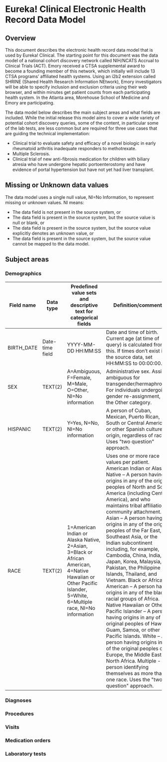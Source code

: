# Eureka! Clinical Electronic Health Record Data Model
## Overview
This document describes the electronic health record data model that is used by Eureka! Clinical. The starting point for this document was the data model of a national cohort discovery network called NIH/NCATS Accrual to Clinical Trials (ACT). Emory received a CTSA supplemental award to become a founding member of this network, which initially will include 13 CTSA programs’ affiliated health systems. Using an i2b2 extension called SHRINE (Shared Health Research Information NEtwork), Emory investigators will be able to specify inclusion and exclusion criteria using their web browser, and within minutes get patient counts from each participating health system. In the Atlanta area, Morehouse School of Medicine and Emory are participating.

The data model below describes the main subject areas and what fields are included. While the initial release this model aims to cover a wide variety of potential cohort discovery queries, some of the content, in particular some of the lab tests, are less common but are required for three use cases that are guiding the technical implementation:
* Clinical trial to evaluate safety and efficacy of a novel biologic in early rheumatoid arthritis inadequate responders to methotrexate. 
* Multiple Sclerosis.
* Clinical trial of new anti-fibrosis medication for children with biliary atresia who have undergone hepatic portoenterostomy and have evidence of portal hypertension but have not yet had liver transplant.

## Missing or Unknown data values
The data model uses a single null value, NI=No Information, to represent missing or unknown values. NI means: 
* The data field is not present in the source system, or
* The data field is present in the source system, but the source value is null or blank, or
* The data field is present in the source system, but the source value explicitly denotes an unknown value, or
* The data field is present in the source system, but the source value cannot be mapped to the data model.

## Subject areas
### Demographics
| Field name | Data type | Predefined value sets and descriptive text for categorical fields | Definition/comments |
|------------|-----------|-------------------------------------------------------------------|---------------------|
| BIRTH_DATE | Date-time field | YYYY-MM-DD HH:MM:SS | Date and time of birth. Current age (at time of query) is calculated from this. If times don’t exist in the source data, set HH:MM:SS to 00:00:00. |
| SEX | TEXT(2) | A=Ambiguous, F=Female, M=Male, O=Other, NI=No information | Administrative sex. Assign ambiguous for transgender/hermaphrodite. For individuals undergoing gender re-assignment, use the Other category. |
| HISPANIC | TEXT(2) | Y=Yes, N=No, NI=No information | A person of Cuban, Mexican, Puerto Rican, South or Central American, or other Spanish culture or origin, regardless of race. Uses "two question" approach. |
| RACE | TEXT(2) | 1=American Indian or Alaska Native, 2=Asian, 3=Black or African American, 4=Native Hawaiian or Other Pacific Islander, 5=White, 6=Multiple race, NI=No information | Uses one or more race values per patient. American Indian or Alaska Native – A person having origins in any of the original peoples of North and South America (including Central America), and who maintains tribal affiliation or community attachment. Asian – A person having origins in any of the original peoples of the Far East, Southeast Asia, or the Indian subcontinent including, for example, Cambodia, China, India, Japan, Korea, Malaysia, Pakistan, the Philippine Islands, Thailand, and Vietnam. Black or African American – A person having origins in any of the black racial groups of Africa. Native Hawaiian or Other Pacific Islander – A person having origins in any of the original peoples of Hawaii, Guam, Samoa, or other Pacific Islands. White – A person having origins in any of the original peoples of Europe, the Middle East, or North Africa. Multiple - A person identifying themselves as more than one race. Uses the "two question" approach.

### Diagnoses

### Procedures

### Visits

### Medication orders

### Laboratory tests


